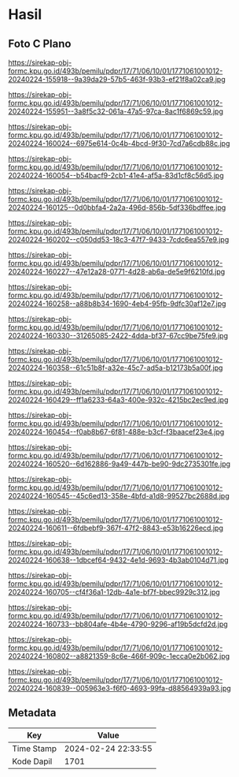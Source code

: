# Hasil

## Foto C Plano

https://sirekap-obj-formc.kpu.go.id/493b/pemilu/pdpr/17/71/06/10/01/1771061001012-20240224-155918--9a39da29-57b5-463f-93b3-ef21f8a02ca9.jpg

https://sirekap-obj-formc.kpu.go.id/493b/pemilu/pdpr/17/71/06/10/01/1771061001012-20240224-155951--3a8f5c32-061a-47a5-97ca-8ac1f6869c59.jpg

https://sirekap-obj-formc.kpu.go.id/493b/pemilu/pdpr/17/71/06/10/01/1771061001012-20240224-160024--6975e614-0c4b-4bcd-9f30-7cd7a6cdb88c.jpg

https://sirekap-obj-formc.kpu.go.id/493b/pemilu/pdpr/17/71/06/10/01/1771061001012-20240224-160054--b54bacf9-2cb1-41e4-af5a-83d1cf8c56d5.jpg

https://sirekap-obj-formc.kpu.go.id/493b/pemilu/pdpr/17/71/06/10/01/1771061001012-20240224-160125--0d0bbfa4-2a2a-496d-856b-5df336bdffee.jpg

https://sirekap-obj-formc.kpu.go.id/493b/pemilu/pdpr/17/71/06/10/01/1771061001012-20240224-160202--c050dd53-18c3-47f7-9433-7cdc6ea557e9.jpg

https://sirekap-obj-formc.kpu.go.id/493b/pemilu/pdpr/17/71/06/10/01/1771061001012-20240224-160227--47e12a28-0771-4d28-ab6a-de5e9f6210fd.jpg

https://sirekap-obj-formc.kpu.go.id/493b/pemilu/pdpr/17/71/06/10/01/1771061001012-20240224-160258--a88b8b34-1690-4eb4-95fb-9dfc30af12e7.jpg

https://sirekap-obj-formc.kpu.go.id/493b/pemilu/pdpr/17/71/06/10/01/1771061001012-20240224-160330--31265085-2422-4dda-bf37-67cc9be75fe9.jpg

https://sirekap-obj-formc.kpu.go.id/493b/pemilu/pdpr/17/71/06/10/01/1771061001012-20240224-160358--61c51b8f-a32e-45c7-ad5a-b12173b5a00f.jpg

https://sirekap-obj-formc.kpu.go.id/493b/pemilu/pdpr/17/71/06/10/01/1771061001012-20240224-160429--ff1a6233-64a3-400e-932c-4215bc2ec9ed.jpg

https://sirekap-obj-formc.kpu.go.id/493b/pemilu/pdpr/17/71/06/10/01/1771061001012-20240224-160454--f0ab8b67-6f81-488e-b3cf-f3baacef23e4.jpg

https://sirekap-obj-formc.kpu.go.id/493b/pemilu/pdpr/17/71/06/10/01/1771061001012-20240224-160520--6d162886-9a49-447b-be90-9dc2735301fe.jpg

https://sirekap-obj-formc.kpu.go.id/493b/pemilu/pdpr/17/71/06/10/01/1771061001012-20240224-160545--45c6ed13-358e-4bfd-a1d8-99527bc2688d.jpg

https://sirekap-obj-formc.kpu.go.id/493b/pemilu/pdpr/17/71/06/10/01/1771061001012-20240224-160611--6fdbebf9-367f-47f2-8843-e53b16226ecd.jpg

https://sirekap-obj-formc.kpu.go.id/493b/pemilu/pdpr/17/71/06/10/01/1771061001012-20240224-160638--1dbcef64-9432-4e1d-9693-4b3ab0104d71.jpg

https://sirekap-obj-formc.kpu.go.id/493b/pemilu/pdpr/17/71/06/10/01/1771061001012-20240224-160705--cf4f36a1-12db-4a1e-bf7f-bbec9929c312.jpg

https://sirekap-obj-formc.kpu.go.id/493b/pemilu/pdpr/17/71/06/10/01/1771061001012-20240224-160733--bb804afe-4b4e-4790-9296-af19b5dcfd2d.jpg

https://sirekap-obj-formc.kpu.go.id/493b/pemilu/pdpr/17/71/06/10/01/1771061001012-20240224-160802--a8821359-8c6e-466f-909c-1ecca0e2b062.jpg

https://sirekap-obj-formc.kpu.go.id/493b/pemilu/pdpr/17/71/06/10/01/1771061001012-20240224-160839--005963e3-f6f0-4693-99fa-d88564939a93.jpg


## Metadata

| Key        | Value               |
| ---------- | ------------------- |
| Time Stamp | 2024-02-24 22:33:55 |
| Kode Dapil | 1701                |



